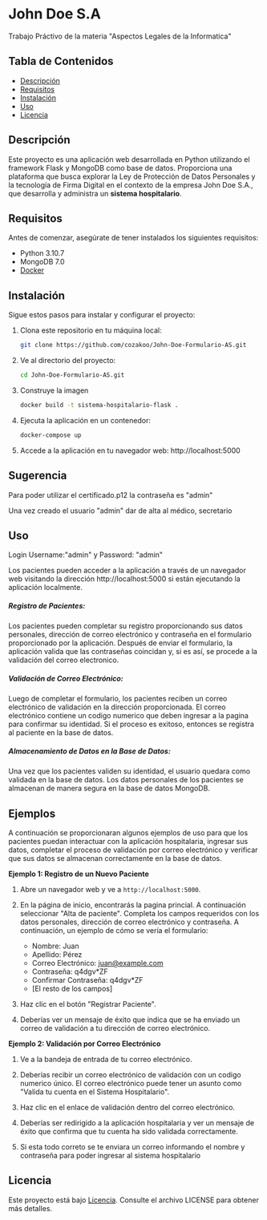 # John Doe S.A
Trabajo Práctivo de la materia "Aspectos Legales de la Informatica"
## Tabla de Contenidos

- [Descripción](#descripción)
- [Requisitos](#requisitos)
- [Instalación](#instalación)
- [Uso](#uso)
- [Licencia](#licencia)

## Descripción

Este proyecto es una aplicación web desarrollada en Python utilizando el framework Flask y MongoDB como base de datos. Proporciona una plataforma que busca explorar la Ley de Protección de Datos Personales y la tecnología de Firma Digital en el contexto de la empresa John Doe S.A., que desarrolla y administra un **sistema hospitalario**.

## Requisitos

Antes de comenzar, asegúrate de tener instalados los siguientes requisitos:

- Python 3.10.7
- MongoDB 7.0
- [Docker](https://www.docker.com/get-started)

## Instalación

Sigue estos pasos para instalar y configurar el proyecto:

1. Clona este repositorio en tu máquina local:

    ```bash
    git clone https://github.com/cozakoo/John-Doe-Formulario-AS.git
2. Ve al directorio del proyecto:
    ```bash
    cd John-Doe-Formulario-AS.git
3. Construye la imagen
    ```bash
    docker build -t sistema-hospitalario-flask .
4. Ejecuta la aplicación en un contenedor:
    ```bash
    docker-compose up
5. Accede a la aplicación en tu navegador web:
    http://localhost:5000    

## Sugerencia

Para poder utilizar el certificado.p12 la contraseña es "admin"

Una vez creado el usuario "admin" dar de alta al médico, secretario

## Uso

Login
Username:"admin" y Password: "admin"

Los pacientes pueden acceder a la aplicación a través de un navegador web visitando la dirección http://localhost:5000 si están ejecutando la aplicación localmente.

##### Registro de Pacientes:

Los pacientes pueden completar su registro proporcionando sus datos personales, dirección de correo electrónico y contraseña en el formulario proporcionado por la aplicación.
Después de enviar el formulario, la aplicación valida que las contraseñas coincidan y, si es así, se procede a la validación del correo electronico.

##### Validación de Correo Electrónico:

Luego de completar el formulario, los pacientes reciben un correo electrónico de validación en la dirección proporcionada.
El correo electrónico contiene un codigo numerico que deben ingresar a la pagina para confirmar su identidad. Si el proceso es exitoso, entonces se registra al paciente en la base de datos.

##### Almacenamiento de Datos en la Base de Datos:

Una vez que los pacientes validen su identidad, el usuario quedara como validada en la base de datos.
Los datos personales de los pacientes se almacenan de manera segura en la base de datos MongoDB.

## Ejemplos

A continuación se proporcionaran algunos ejemplos de uso para que los pacientes puedan interactuar con la aplicación hospitalaria, ingresar sus datos, completar el proceso de validación por correo electrónico y verificar que sus datos se almacenan correctamente en la base de datos.

**Ejemplo 1: Registro de un Nuevo Paciente**

1. Abre un navegador web y ve a `http://localhost:5000`.

2. En la página de inicio, encontrarás la pagina princial. A continuación seleccionar "Alta de paciente". Completa los campos requeridos con los datos personales, dirección de correo electrónico y contraseña. A continuación, un ejemplo de cómo se vería el formulario:

   - Nombre: Juan
   - Apellido: Pérez
   - Correo Electrónico: juan@example.com
   - Contraseña: q4dgv*ZF
   - Confirmar Contraseña: q4dgv*ZF
   - [El resto de los campos]
3. Haz clic en el botón "Registrar Paciente".
4. Deberías ver un mensaje de éxito que indica que se ha enviado un correo de validación a tu dirección de correo electrónico.

**Ejemplo 2: Validación por Correo Electrónico**

1. Ve a la bandeja de entrada de tu correo electrónico.

2. Deberías recibir un correo electrónico de validación con un codigo numerico único. El correo electrónico puede tener un asunto como "Valida tu cuenta en el Sistema Hospitalario".

3. Haz clic en el enlace de validación dentro del correo electrónico.

4. Deberías ser redirigido a la aplicación hospitalaria y ver un mensaje de éxito que confirma que tu cuenta ha sido validada correctamente.

5. Si esta todo correto se te enviara un correo informando el nombre y contraseña para poder ingresar al sistema hospitalario

## Licencia

Este proyecto está bajo [Licencia](https://github.com/cozakoo/John-Doe-Formulario-AS/blob/main/LICENSE). Consulte el archivo LICENSE para obtener más detalles.